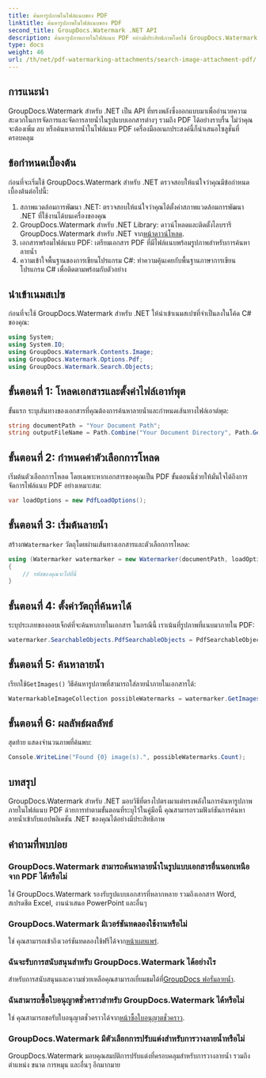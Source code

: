 ```yaml
---
title: ค้นหารูปภาพในไฟล์แนบของ PDF
linktitle: ค้นหารูปภาพในไฟล์แนบของ PDF
second_title: GroupDocs.Watermark .NET API
description: ค้นหารูปภาพภายในไฟล์แนบ PDF อย่างมีประสิทธิภาพโดยใช้ GroupDocs.Watermark สำหรับ .NET ลดความซับซ้อนของกระบวนการจัดการลายน้ำของคุณได้อย่างง่ายดาย
type: docs
weight: 46
url: /th/net/pdf-watermarking-attachments/search-image-attachment-pdf/
---
```

## การแนะนำ
GroupDocs.Watermark สำหรับ .NET เป็น API ที่ทรงพลังซึ่งออกแบบมาเพื่ออำนวยความสะดวกในการจัดการและจัดการลายน้ำในรูปแบบเอกสารต่างๆ รวมถึง PDF ได้อย่างราบรื่น ไม่ว่าคุณจะต้องเพิ่ม ลบ หรือค้นหาลายน้ำในไฟล์แนบ PDF เครื่องมืออเนกประสงค์นี้ก็นำเสนอโซลูชั่นที่ครอบคลุม
## ข้อกำหนดเบื้องต้น
ก่อนที่จะเริ่มใช้ GroupDocs.Watermark สำหรับ .NET ตรวจสอบให้แน่ใจว่าคุณมีข้อกำหนดเบื้องต้นต่อไปนี้:
1. สภาพแวดล้อมการพัฒนา .NET: ตรวจสอบให้แน่ใจว่าคุณได้ตั้งค่าสภาพแวดล้อมการพัฒนา .NET ที่ใช้งานได้บนเครื่องของคุณ
2.  GroupDocs.Watermark สำหรับ .NET Library: ดาวน์โหลดและติดตั้งไลบรารี GroupDocs.Watermark สำหรับ .NET จาก[หน้าดาวน์โหลด](https://releases.groupdocs.com/Watermark/net/).
3. เอกสารพร้อมไฟล์แนบ PDF: เตรียมเอกสาร PDF ที่มีไฟล์แนบพร้อมรูปภาพสำหรับการค้นหาลายน้ำ
4. ความเข้าใจพื้นฐานของการเขียนโปรแกรม C#: ทำความคุ้นเคยกับพื้นฐานภาษาการเขียนโปรแกรม C# เพื่อติดตามพร้อมกับตัวอย่าง

## นำเข้าเนมสเปซ
ก่อนที่จะใช้ GroupDocs.Watermark สำหรับ .NET ให้นำเข้าเนมสเปซที่จำเป็นลงในโค้ด C# ของคุณ:
```csharp
using System;
using System.IO;
using GroupDocs.Watermark.Contents.Image;
using GroupDocs.Watermark.Options.Pdf;
using GroupDocs.Watermark.Search.Objects;
```
## ขั้นตอนที่ 1: โหลดเอกสารและตั้งค่าไฟล์เอาท์พุต
ขั้นแรก ระบุเส้นทางของเอกสารที่คุณต้องการค้นหาลายน้ำและกำหนดเส้นทางไฟล์เอาต์พุต:
```csharp
string documentPath = "Your Document Path";
string outputFileName = Path.Combine("Your Document Directory", Path.GetFileName(documentPath));
```
## ขั้นตอนที่ 2: กำหนดค่าตัวเลือกการโหลด
เริ่มต้นตัวเลือกการโหลด โดยเฉพาะหากเอกสารของคุณเป็น PDF ขั้นตอนนี้ช่วยให้มั่นใจได้ถึงการจัดการไฟล์แนบ PDF อย่างเหมาะสม:
```csharp
var loadOptions = new PdfLoadOptions();
```
## ขั้นตอนที่ 3: เริ่มต้นลายน้ำ
 สร้างก`Watermarker` วัตถุโดยผ่านเส้นทางเอกสารและตัวเลือกการโหลด:
```csharp
using (Watermarker watermarker = new Watermarker(documentPath, loadOptions))
{
    // รหัสของคุณจะไปที่นี่
}
```
## ขั้นตอนที่ 4: ตั้งค่าวัตถุที่ค้นหาได้
ระบุประเภทของออบเจ็กต์ที่จะค้นหาภายในเอกสาร ในกรณีนี้ เราเน้นที่รูปภาพที่แนบมาภายใน PDF:
```csharp
watermarker.SearchableObjects.PdfSearchableObjects = PdfSearchableObjects.AttachedImages;
```
## ขั้นตอนที่ 5: ค้นหาลายน้ำ
 เรียกใช้`GetImages()` วิธีค้นหารูปภาพที่สามารถใส่ลายน้ำภายในเอกสารได้:
```csharp
WatermarkableImageCollection possibleWatermarks = watermarker.GetImages();
```
## ขั้นตอนที่ 6: ผลลัพธ์ผลลัพธ์
สุดท้าย แสดงจำนวนภาพที่ค้นพบ:
```csharp
Console.WriteLine("Found {0} image(s).", possibleWatermarks.Count);
```

## บทสรุป
GroupDocs.Watermark สำหรับ .NET มอบวิธีที่ตรงไปตรงมาแต่ทรงพลังในการค้นหารูปภาพภายในไฟล์แนบ PDF ด้วยการทำตามขั้นตอนที่ระบุไว้ในคู่มือนี้ คุณสามารถรวมฟังก์ชันการค้นหาลายน้ำเข้ากับแอปพลิเคชัน .NET ของคุณได้อย่างมีประสิทธิภาพ
## คำถามที่พบบ่อย
### GroupDocs.Watermark สามารถค้นหาลายน้ำในรูปแบบเอกสารอื่นนอกเหนือจาก PDF ได้หรือไม่
ใช่ GroupDocs.Watermark รองรับรูปแบบเอกสารที่หลากหลาย รวมถึงเอกสาร Word, สเปรดชีต Excel, งานนำเสนอ PowerPoint และอื่นๆ
### GroupDocs.Watermark มีเวอร์ชันทดลองใช้งานหรือไม่
 ใช่ คุณสามารถเข้าถึงเวอร์ชันทดลองใช้ฟรีได้จาก[หน้าเผยแพร่](https://releases.groupdocs.com/).
### ฉันจะรับการสนับสนุนสำหรับ GroupDocs.Watermark ได้อย่างไร
 สำหรับการสนับสนุนและความช่วยเหลือคุณสามารถเยี่ยมชมได้ที่[GroupDocs ฟอรั่มลายน้ำ](https://forum.groupdocs.com/c/watermark/19).
### ฉันสามารถซื้อใบอนุญาตชั่วคราวสำหรับ GroupDocs.Watermark ได้หรือไม่
 ใช่ คุณสามารถขอรับใบอนุญาตชั่วคราวได้จาก[หน้าซื้อใบอนุญาตชั่วคราว](https://purchase.groupdocs.com/temporary-license/).
### GroupDocs.Watermark มีตัวเลือกการปรับแต่งสำหรับการวางลายน้ำหรือไม่
GroupDocs.Watermark มอบคุณสมบัติการปรับแต่งที่ครอบคลุมสำหรับการวางลายน้ำ รวมถึงตำแหน่ง ขนาด การหมุน และอื่นๆ อีกมากมาย